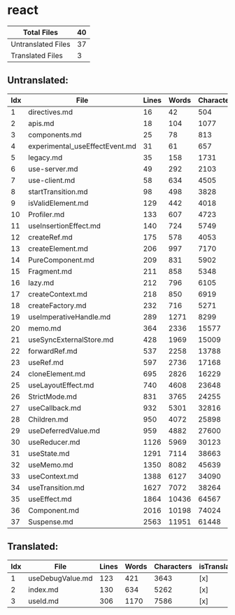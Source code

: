 # react
| Total Files | 40 |
| ----------- | -------------- |
| Untranslated Files | 37 |
| Translated Files | 3 |

## Untranslated:
| Idx | File | Lines | Words | Characters | isTranslated |
| --- | ---- | ----- | ----- | ---------- | ------------ |
| 1 | directives.md | 16 | 42 | 504 | [ ] |
| 2 | apis.md | 18 | 104 | 1077 | [ ] |
| 3 | components.md | 25 | 78 | 813 | [ ] |
| 4 | experimental_useEffectEvent.md | 31 | 61 | 657 | [ ] |
| 5 | legacy.md | 35 | 158 | 1731 | [ ] |
| 6 | use-server.md | 49 | 292 | 2103 | [ ] |
| 7 | use-client.md | 58 | 634 | 4505 | [ ] |
| 8 | startTransition.md | 98 | 498 | 3828 | [ ] |
| 9 | isValidElement.md | 129 | 442 | 4018 | [ ] |
| 10 | Profiler.md | 133 | 607 | 4723 | [ ] |
| 11 | useInsertionEffect.md | 140 | 724 | 5749 | [ ] |
| 12 | createRef.md | 175 | 578 | 4053 | [ ] |
| 13 | createElement.md | 206 | 997 | 7170 | [ ] |
| 14 | PureComponent.md | 209 | 831 | 5902 | [ ] |
| 15 | Fragment.md | 211 | 858 | 5348 | [ ] |
| 16 | lazy.md | 212 | 796 | 6105 | [ ] |
| 17 | createContext.md | 218 | 850 | 6919 | [ ] |
| 18 | createFactory.md | 232 | 716 | 5271 | [ ] |
| 19 | useImperativeHandle.md | 289 | 1271 | 8299 | [ ] |
| 20 | memo.md | 364 | 2336 | 15577 | [ ] |
| 21 | useSyncExternalStore.md | 428 | 1969 | 15009 | [ ] |
| 22 | forwardRef.md | 537 | 2258 | 13788 | [ ] |
| 23 | useRef.md | 597 | 2736 | 17168 | [ ] |
| 24 | cloneElement.md | 695 | 2826 | 16229 | [ ] |
| 25 | useLayoutEffect.md | 740 | 4608 | 23648 | [ ] |
| 26 | StrictMode.md | 831 | 3765 | 24255 | [ ] |
| 27 | useCallback.md | 932 | 5301 | 32816 | [ ] |
| 28 | Children.md | 950 | 4072 | 25898 | [ ] |
| 29 | useDeferredValue.md | 959 | 4882 | 27600 | [ ] |
| 30 | useReducer.md | 1126 | 5969 | 30123 | [ ] |
| 31 | useState.md | 1291 | 7114 | 38663 | [ ] |
| 32 | useMemo.md | 1350 | 8082 | 45639 | [ ] |
| 33 | useContext.md | 1388 | 6127 | 34090 | [ ] |
| 34 | useTransition.md | 1627 | 7072 | 38264 | [ ] |
| 35 | useEffect.md | 1864 | 10436 | 64567 | [ ] |
| 36 | Component.md | 2016 | 10198 | 74024 | [ ] |
| 37 | Suspense.md | 2563 | 11951 | 61448 | [ ] |


## Translated:
| Idx | File | Lines | Words | Characters | isTranslated |
| --- | ---- | ----- | ----- | ---------- | ------------ |
| 1 | useDebugValue.md | 123 | 421 | 3643 | [x] |
| 2 | index.md | 130 | 634 | 5262 | [x] |
| 3 | useId.md | 306 | 1170 | 7586 | [x] |
